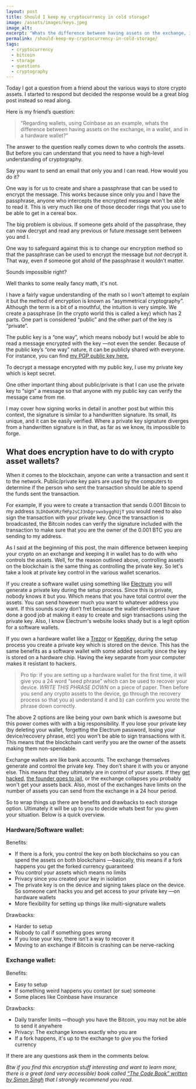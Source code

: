 ```yaml
---
layout: post
title: Should I keep my cryptocurrency in cold storage?
image: /assets/images/keys.jpeg
image_alt: 
excerpt: "Whats the difference between having assets on the exchange, in a wallet, and in a hardware wallet?"
permalink: /should-keep-my-cryptocurrency-in-cold-storage/
tags:
  - cryptocurrency
  - bitcoin
  - storage
  - questions
  - cryptography
--- 
```


Today I got a question from a friend about the various ways to store crypto assets. I started to respond but decided the response would be a great blog post instead so read along.

Here is my friend’s question:

> “Regarding wallets, using Coinbase as an example, whats the difference between having assets on the exchange, in a wallet, and in a hardware wallet?”

The answer to the question really comes down to who controls the assets. But before you can understand that you need to have a high-level understanding of cryptography.

Say you want to send an email that only you and I can read. How would you do it?

One way is for us to create and share a passphrase that can be used to encrypt the message. This works because since only you and I have the passphrase, anyone who intercepts the encrypted message won't be able to read it. This is very much like one of those decoder rings that you use to be able to get in a cereal box.

The big problem is obvious. If someone gets ahold of the passphrase, they can now decrypt and read any previous or future message sent between you and I.

One way to safeguard against this is to change our encryption method so that the passphrase can be used to encrypt the message but *not* decrypt it. That way, even if someone got ahold of the passphrase it wouldn’t matter.

Sounds impossible right?

Well thanks to some really fancy math, it's not.

I have a fairly vague understanding of the math so I won't attempt to explain it but the method of encryption is known as “asymmetrical cryptography”. Although the term is a bit of a mouthful, the intuition is very simple. We create a passphrase (in the crypto world this is called a key) which has 2 parts. One part is considered “public” and the other part of the key is “private”.

The public key is a “one way”, which means nobody but I would be able to read a message encrypted with the key —not even the sender. Because of the public key’s “one way” nature, it can be publicly shared with everyone. For instance, you can find [my PGP public key here.](http://www.jsfour.com/public-key/)

To decrypt a message encrypted with my public key, I use my private key which is kept secret.

One other important thing about public/private is that I can use the private key to “sign” a message so that anyone with my public key can verify the message came from me.

I may cover how signing works in detail in another post but within this context, the signature is similar to a handwritten signature. Its small, its unique, and it can be easily verified. Where a private key signature diverges from a handwritten signature is in that, as far as we know, its impossible to forge.

## What does encryption have to do with crypto asset wallets?

When it comes to the blockchain, anyone can write a transaction and sent it to the network. Public/private key pairs are used by the computers to determine if the person who sent the transaction should be able to spend the funds sent the transaction.

For example, If you were to create a transaction that sends 0.001 Bitcoin to my address `3LDhDoKVRzfHFpJsCJ3nDgrswxbygghUjT` you would need to also sign the transaction with your private key. Once the transaction is broadcasted, the Bitcoin nodes can verify the signature included with the transaction to make sure that you are the owner of the 0.001 BTC you are sending to my address.

As I said at the beginning of this post, the main difference between keeping your crypto on an exchange and keeping it in wallet has to do with who controls the assets. Well, for the reason outlined above, controlling assets on the blockchain is the same thing as controlling the private key. So let's take a look at private key control in the various wallet scenarios.

If you create a software wallet using something like [Electrum](https://electrum.org/) you will generate a private key during the setup process. Since this is private, nobody knows it but you. Which means that you have total control over the assets. You can send however much you want to whatever address you want. If this sounds scary don’t fret because the wallet developers have done a good job at making it easy to create and sign transactions using the private key. Also, I know Electrum's website looks shady but is a legit option for a software wallets.

If you own a hardware wallet like a [Trezor](https://trezor.io/) or [KeepKey](https://www.keepkey.com/), during the setup process you create a private key which is stored on the device. This has the same benefits as a software wallet with some added security since the key is stored on a hardware chip. Having the key separate from your computer makes it resistant to hackers.

> Pro tip: if you are setting up a hardware wallet for the first time, it will give you a 24 word “seed phrase” which can be used to recover your device. *WRITE THIS PHRASE DOWN* on a piece of paper. Then before you send any crypto assets to the device, go through the recovery process so that you a) understand it and b) can confirm you wrote the phrase down correctly.

The above 2 options are like being your own bank which is awesome but this power comes with with a big responsibility. If you lose your private key (by deleting your wallet, forgetting the Electrum password, losing your device/recovery phrase, etc) you won't be able to sign transactions with it. This means that the blockchain cant verify you are the owner of the assets making them non-spendable.

Exchange wallets are like bank accounts. The exchange themselves generate and control the private key. They don’t share it with you or anyone else. This means that they ultimately are in control of your assets. If they [get hacked](https://en.wikipedia.org/wiki/Mt._Gox), [the founder goes to jail](https://www.theverge.com/2017/7/26/16035702/btce-arrest-bitcoin-alexander-vinnik-mt-gox-theft-suspect), or the exchange collapses you probably won't get your assets back. Also, most of the exchanges have limits on the number of assets you can send from the exchange in a 24 hour period.

So to wrap things up there are benefits and drawbacks to each storage option. Ultimately it will be up to you to decide whats best for you given your situation. Below is a quick overview.

### Hardware/Software wallet:

Benefits:
- If there is a fork, you control the key on both blockchains so you can spend the assets on both blockchains —basically, this means if a fork happens you get the forked currency guaranteed
- You control your assets which means no limits
- Privacy since you created your key in isolation
- The private key is on the device and signing takes place on the device. So someone cant hacks you and get access to your private key —on hardware wallets
- More flexibility for setting up things like multi-signature wallets

Drawbacks:
- Harder to setup
- Nobody to call if something goes wrong
- If you lose your key, there isn’t a way to recover it
- Moving to an exchange if Bitcoin is crashing can be nerve-racking 

### Exchange wallet:

Benefits:
- Easy to setup
- If something weird happens you contact (or sue) someone
- Some places like Coinbase have insurance

Drawbacks:
- Daily transfer limits —though you have the Bitcoin, you may not be able to send it anywhere
- Privacy: The exchange knows exactly who you are
- If a fork happens, it's up to the exchange to give you the forked currency

If there are any questions ask them in the comments below.

*Btw if you find this encryption stuff interesting and want to learn more, there is a great (and very accessible) book called [“The Code Book” written by Simon Singh](https://www.amazon.com/Code-Book-Science-Secrecy-Cryptography/dp/0385495323/ref=sr_1_1?ie=UTF8&qid=1511925030&sr=8-1&keywords=the+code+book) that I strongly recommend you read.*
